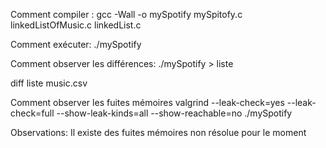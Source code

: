 Comment compiler :
  gcc -Wall -o mySpotify mySpitofy.c linkedListOfMusic.c linkedList.c 
  
Comment exécuter:
  ./mySpotify

Comment observer les différences:
  ./mySpotify > liste

  diff liste  music.csv
  
Comment observer les fuites mémoires
    valgrind --leak-check=yes --leak-check=full --show-leak-kinds=all --show-reachable=no ./mySpotify


Observations:
    Il existe des fuites mémoires non résolue pour le moment
